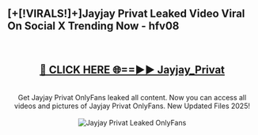 <h2>[+[!VIRALS!]+]Jayjay Privat Leaked Video Viral On Social X Trending Now - hfv08</h2>
<br>
<div align="center">
<h2><a href="https://libra.edu.pl?Jayjay_Privat" rel="nofollow">🔴 CLICK HERE 🌐==►► Jayjay_Privat</a></h2>
<br>
Get Jayjay Privat OnlyFans leaked all content. Now you can access all videos and pictures of Jayjay Privat OnlyFans. New Updated Files 2025!
<br>
<br>
<a href="https://libra.edu.pl?Jayjay_Privat" rel="nofollow" data-target="animated-image.originalLink"><img src="https://i.ibb.co.com/WyWwxjT/player-gif2.gif" alt="Jayjay Privat Leaked OnlyFans" style="max-width: 100%; display: inline-block;" data-target="animated-image.originalImage"></a>
</div>
<br>